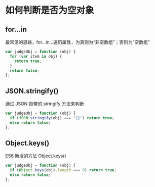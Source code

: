 # 如何判断是否为空对象

## for…in

最常见的思路，for…in…遍历属性，为真则为“非空数组”；否则为“空数组”

```js
var judgeObj = function (obj) {
  for (var item in obj) {
    return true;
  }
  return false;
};
```

## JSON.stringify()

通过 JSON 自带的.stringify 方法来判断

```js
var judgeObj = function (obj) {
  if (JSON.stringify(obj) === "{}") return true;
  else return false;
};
```

## Object.keys()

ES6 新增的方法 Object.keys()

```js
var judgeObj = function (obj) {
  if (Object.keys(obj).length === 0) return true;
  else return false;
};
```
